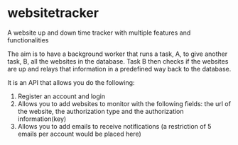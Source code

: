 # websitetracker
A website up and down time tracker with multiple features and functionalities

The aim is to have a background worker that runs a task, A, to give another task, B, all the websites in the database. Task B then checks if the websites are up and relays that information in a predefined way back to the database.

It is an API that allows you do the following:
1. Register an account and login
2. Allows you to add websites to monitor with the following fields: the url of the website, the authorization type and the authorization information(key)
3. Allows you to add emails to receive notifications (a restriction of 5 emails per account would be placed here)

